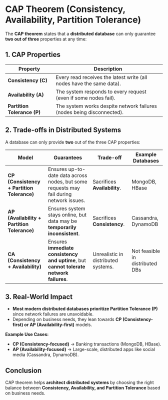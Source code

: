 # **CAP Theorem (Consistency, Availability, Partition Tolerance)**  

The **CAP theorem** states that a **distributed database** can only guarantee **two out of three** properties at any time:  

## **1. CAP Properties**  

| Property         | Description |
|-----------------|-------------|
| **Consistency (C)** | Every read receives the latest write (all nodes have the same data). |
| **Availability (A)** | The system responds to every request (even if some nodes fail). |
| **Partition Tolerance (P)** | The system works despite network failures (nodes being disconnected). |

## **2. Trade-offs in Distributed Systems**  

A database can only provide **two** out of the three CAP properties:  

| Model  | Guarantees | Trade-off | Example Databases |
|--------|-----------|-----------|------------------|
| **CP (Consistency + Partition Tolerance)** | Ensures up-to-date data across nodes, but some requests may fail during network issues. | Sacrifices **Availability**. | MongoDB, HBase |
| **AP (Availability + Partition Tolerance)** | Ensures system stays online, but data may be **temporarily inconsistent**. | Sacrifices **Consistency**. | Cassandra, DynamoDB |
| **CA (Consistency + Availability)** | Ensures **immediate consistency and uptime**, but **cannot tolerate network failures**. | Unrealistic in distributed systems. | Not feasible in distributed DBs |

## **3. Real-World Impact**  

- **Most modern distributed databases prioritize Partition Tolerance (P)** since network failures are unavoidable.  
- Depending on business needs, they lean towards **CP (Consistency-first) or AP (Availability-first)** models.  

**Example Use Cases:**  

- **CP (Consistency-focused)** → Banking transactions (MongoDB, HBase).  
- **AP (Availability-focused)** → Large-scale, distributed apps like social media (Cassandra, DynamoDB).  

## **Conclusion**  

CAP theorem helps **architect distributed systems** by choosing the right balance between **Consistency, Availability, and Partition Tolerance** based on business needs.
